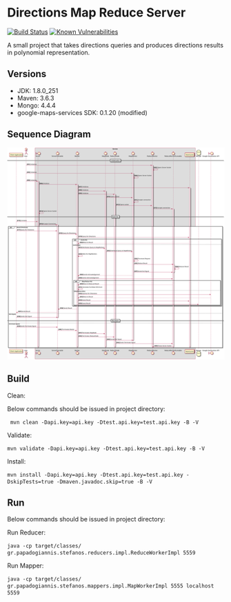 # Directions Map Reduce Server # 
[![Build Status](https://travis-ci.com/steve-papadogiannis/dist-sys-server-java.svg?branch=master)](https://travis-ci.com/steve-papadogiannis/dist-sys-server-java)
[![Known Vulnerabilities](https://snyk.io/test/github/steve-papadogiannis/dist-sys-server-java/badge.svg?targetFile=pom.xml)](https://snyk.io/test/github/steve-papadogiannis/dist-sys-server-java?targetFile=pom.xml)

A small project that takes directions queries and produces directions results in polynomial representation.

## Versions ##

* JDK: 1.8.0_251
* Maven: 3.6.3
* Mongo: 4.4.4
* google-maps-services SDK: 0.1.20 (modified)

## Sequence Diagram ##

![Lifecycle Sequence Diagram](./images/lifecycle.svg)

## Build ##

Clean:

Below commands should be issued in project directory:

```
 mvn clean -Dapi.key=api.key -Dtest.api.key=test.api.key -B -V
```

Validate:

```
mvn validate -Dapi.key=api.key -Dtest.api.key=test.api.key -B -V
```

Install:

```
mvn install -Dapi.key=api.key -Dtest.api.key=test.api.key -DskipTests=true -Dmaven.javadoc.skip=true -B -V
```

## Run ##

Below commands should be issued in project directory:

Run Reducer:

```
java -cp target/classes/ gr.papadogiannis.stefanos.reducers.impl.ReduceWorkerImpl 5559
```

Run Mapper:

```
java -cp target/classes/ gr.papadogiannis.stefanos.mappers.impl.MapWorkerImpl 5555 localhost 5559
```
